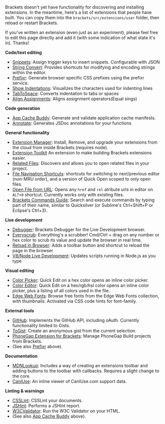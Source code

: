 Brackets doesn't yet have functionality for discovering and installing extensions. In the meantime, here's a list of extensions that people have built. You can copy them into the `brackets/src/extensions/user` folder, then reload or restart Brackets.

If you've written an extension (even just as an experiment), please feel free to edit this page directly and add it (with some indication of what state it's in). Thanks!

**Code/text editing**
* [Snippets](https://github.com/jrowny/brackets-snippets): Assign trigger keys to insert snippets. Configurable with JSON
* [String Convert](https://github.com/mikechambers/StringConvert): Provides shortcuts for modifying and encoding strings within the editor.
* [Prefixr](https://github.com/davidderaedt/prefixr-extension): Generate browser specific CSS prefixes using the prefixr service.
* [Show Indentations](https://github.com/DennisKehrig/brackets-show-indentations): Visualizes the characters used for indenting lines
* [TabToSpace](https://github.com/davidderaedt/tabtospace-extension): Converts indentation to tabs or spaces
* [Align Assignments](https://github.com/deemeetar/AlignAssignments): Aligns assignment operators(Equal sings)

**Code generation**
* [App Cache Buddy](https://github.com/davidderaedt/appcache-gen): Generate and validate application cache manifests.
* [Annotate](https://github.com/davidderaedt/annotate-extension): Generates JSDoc annotations for your functions

**General functionality**
* [Extension Manager](https://github.com/jdiehl/brackets-extension-manager): Install, Remove, and upgrade your extensions from the cloud from inside Brackets (requires node).
* [Extension Toolkit](https://github.com/davidderaedt/Brackets-extension-toolkit) An extension to make building Brackets extensions easier.
* [Related Files](https://github.com/jhatwich/brackets-related-files): Discovers and allows you to open related files in your project.
* [File Navigation Shortcuts](https://github.com/peterflynn/brackets-editor-nav): shortcuts for switching to next/previous editor (_non_-MRU order), and a version of Quick Open scoped to only open files.
* [Open File from URL](https://github.com/deemeetar/OpenFileFromUrl): Opens any ```href``` and ```rel``` atribute urls in editor on ```ALT+0``` shortcut. Currently works only with existing files. 
* [Brackets Commands Guide](https://github.com/peterflynn/brackets-commands-guide): Search and execute commands by typing part of their name, similar to Quicksilver (or Sublime's Ctrl+Shift+P or Eclipse's Ctrl+3).

**Live development**
* [Debugger](https://github.com/jdiehl/brackets-debugger): Brackets Debugger for the Live Development browser.
* [Everyscrub](https://github.com/peterflynn/everyscrub): Everything's a scrubber! Cmd/Ctrl + drag on any number or hex color to scrub its value and update the browser in real time.
* [Reload in Browser](https://github.com/DennisKehrig/brackets.ReloadInBrowser): Adds a toolbar button and shortcut to reload the page in the browser
* [V8/Node Live Development](https://github.com/DennisKehrig/brackets-v8-node-live): Updates scripts running in Node.js as you type

**Visual editing**
* [Color Picker](https://github.com/jdiehl/brackets-color-picker): Quick Edit on a hex color opens an inline color picker.
* [Color Editor](https://github.com/GarthDB/brackets-inline-color-editor): Quick Edit on a hex/rgb/hsl color opens an inline color picker, plus a listing of all colors used in the file.
* [Edge Web Fonts](https://github.com/adobe/brackets-edge-web-fonts/): Browse free fonts from the Edge Web Fonts collection, with thumbnails. Activated via CSS code hints for font-family.

**External tools**
* [GitHub](https://github.com/jrowny/brackets-github): Implements the GitHub API, including oAuth. Currently functionality limited to Gists.
* [ToGist](https://github.com/davidderaedt/togist): Create an anonymous gist from the current selection.
* [PhoneGap Extension for Brackets](https://github.com/adobe/brackets-phonegap): Manage PhoneGap Build projects from Brackets. 
* (See also [Prefixr](https://github.com/davidderaedt/prefixr-extension) above).

**Documentation**
* [MDNLookup](https://github.com/pamelafox/brackets-MDNLookup-extension): Includes a way of creating an extensions toolbar and adding buttons to the toolbar with callbacks. Requires a slight change to the core.
* [CanIUse](https://github.com/cfjedimaster/brackets-caniuse): An inline viewer of CanIUse.com support data.

**Linting & warnings**
* [CSSLint](https://github.com/cfjedimaster/brackets-csslint): CSSLint your documents.
* [JSHint](https://github.com/cfjedimaster/brackets-jshint): Performs a JSHint report.
* [W3CValidator](https://github.com/cfjedimaster/brackets-w3cvalidation): Run the W3C Validator on your HTML.
* (See also [App Cache Buddy](https://github.com/davidderaedt/appcache-gen) above).